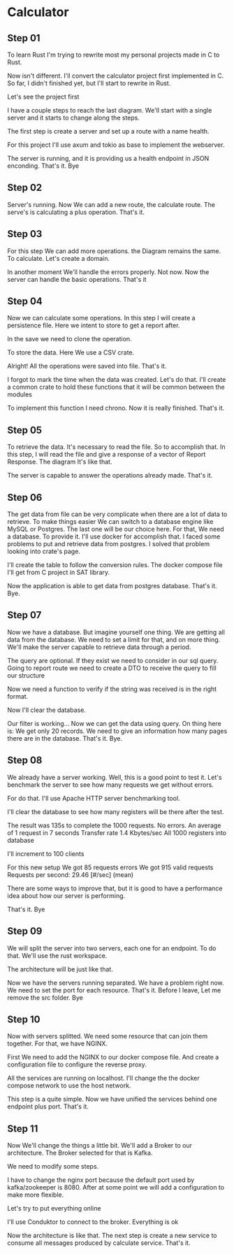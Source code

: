 # Calculator

## Step 01
To learn Rust I'm trying to rewrite most my personal projects made in C to Rust.

Now isn't different. I'll convert the calculator project first implemented in C.
So far, I didn't finished yet, but I'll start to rewrite in Rust.

Let's see the project first

I have a couple steps to reach the last diagram. We'll start with a single server
and it starts to change along the steps.

The first step is create a server and set up a route with a name health.

For this project I'll use axum and tokio as base to implement the webserver.

The server is running, and it is providing us a health endpoint in JSON enconding.
That's it. Bye

## Step 02

Server's running. Now We can add a new route, the calculate route. 
The serve's is calculating a plus operation. That's it.

## Step 03

For this step We can add more operations. the Diagram remains the same.
To calculate. Let's create a domain.

In another moment We'll handle the errors properly. Not now.
Now the server can handle the basic operations. That's it

## Step 04

Now we can calculate some operations. In this step I will create a persistence file.
Here we intent to store to get a report after.

In the save we need to clone the operation.

To store the data. Here We use a CSV crate.

Alright! All the operations were saved into file. That's it.

I forgot to mark the time when the data was created. Let's do that.
I'll create a common crate to hold these functions that it will be common between the modules

To implement this function I need chrono.
Now it is really finished. That's it.

## Step 05
To retrieve the data. It's necessary to read the file.
So to accomplish that. In this step, I will read the file and give a response of a vector 
of Report Response. The diagram It's like that.

The server is capable to answer the operations already made. That's it.

## Step 06
The get data from file can be very complicate when there are a lot of data to retrieve.
To make things easier We can switch to a database engine like MySQL or Postgres.
The last one will be our choice here. For that, We need a database. To provide it. I'll use docker for accomplish that. I faced some problems to put and retrieve data from postgres. I solved that problem looking into crate's page.

I'll create the table to follow the conversion rules.
The docker compose file I'll get from C project in SAT library.

Now the application is able to get data from postgres database. That's it. Bye.

## Step 07

Now we have a database. But imagine yourself one thing. We are getting all data from the database. We need to set a limit for that, and on more thing. We'll make the server capable to retrieve data through a period.

The query are optional. If they exist we need to consider in our sql query.
Going to report route we need to create a DTO to receive the query to fill our structure

Now we need a function to verify if the string was received is in the right format.

Now I'll clear the database.

Our filter is working...
Now we can get the data using query. On thing here is: We get only 20 records. We need to give an information how many pages there are in the database. That's it. Bye.

## Step 08
We already have a server working. Well, this is a good point to test it. Let's benchmark the server to see how many requests we get without errors.

For do that. I'll use Apache HTTP server benchmarking tool.

I'll clear the database to see how many registers will be there after the test.

The result was 135s to complete the 1000 requests. No errors.
An average of 1 request in 7 seconds
Transfer rate 1.4 Kbytes/sec
All 1000 registers into database

I'll increment to 100 clients

For this new setup
We got 85 requests errors
We got 915 valid requests
Requests per second:    29.46 [#/sec] (mean)

There are some ways to improve that, but it is good to have a performance idea about how our server is performing.

That's it. Bye

## Step 09
We will split the server into two servers, each one for an endpoint.
To do that. We'll use the rust workspace.

The architecture will be just like that.

Now we have the servers running separated. We have a problem right now. We need to set the
port for each resource. That's it. Before I leave, Let me remove the src folder. Bye

## Step 10
Now with servers splitted. We need some resource that can join them together.
For that, we have NGINX. 

First We need to add the NGINX to our docker compose file.
And create a configuration file to configure the reverse proxy.

All the services are running on localhost. I'll change the the docker compose network 
to use the host network.

This step is a quite simple. Now we have unified the services behind one endpoint plus port. That's it.

## Step 11

Now We'll change the things a little bit. We'll add a Broker to our architecture.
The Broker selected for that is Kafka.

We need to modify some steps.

I have to change the nginx port because the default port used by kafka/zookeeper is 8080. After at some point we will add a configuration to make more flexible.

Let's try to put everything online

I'll use Conduktor to connect to the broker.
Everything is ok

Now the architecture is like that. The next step is create a new service to consume 
all messages produced by calculate service. That's it.
